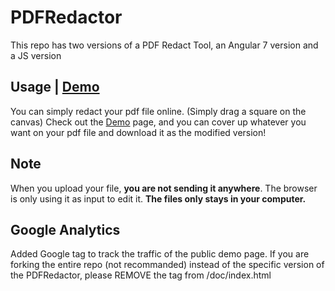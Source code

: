 # PDFRedactor
 This repo has two versions of a PDF Redact Tool, an Angular 7 version and a JS version 
 
## Usage | [Demo](https://ldu2.github.io/PDFRedactor/)
You can simply redact your pdf file online. (Simply drag a square on the canvas) Check out the [Demo](https://ldu2.github.io/PDFRedactor/) page,
and you can cover up whatever you want on your pdf file and download it as the modified version!

## Note
When you upload your file, **you are not sending it anywhere**. The browser is only using it as input to edit it. **The files only stays in your computer.**

## Google Analytics
Added Google tag to track the traffic of the public demo page. If you are forking the entire repo (not recommanded) instead of the specific version of the PDFRedactor, please REMOVE the tag from /doc/index.html
